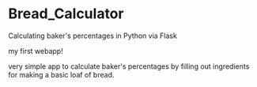 Bread_Calculator
================

Calculating baker's percentages in Python via Flask


my first webapp!

very simple app to calculate baker's percentages by filling out ingredients for making a basic  loaf of bread.
